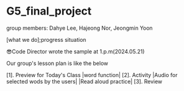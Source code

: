 # G5_final_project 
group members: Dahye Lee, Hajeong Nor, Jeongmin Yoon

[what we do];progress situation

😎Code Director wrote the sample at 1.p.m(2024.05.21)

Our group's lesson plan is like the below

[1]. Preview for Today's Class
|word function|
[2]. Activity
|Audio for selected wods by the users|
|Read aloud practice|
[3]. Review
